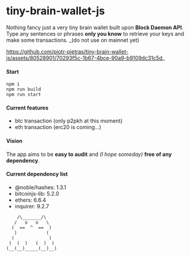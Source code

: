 # tiny-brain-wallet-js

Nothing fancy just a very tiny brain wallet built upon **Block Daemon API**.
Type any sentences or phrases **only you know** to retrieve your keys and make some transactions. \_(do not use on mainnet yet)

https://github.com/piotr-pietras/tiny-brain-wallet-js/assets/80528901/70293f5c-1b67-4bce-90a9-b9109dc31c5d_

#### Start

```
npm i
npm run build
npm run start
```

#### Current features

- btc transaction (only p2pkh at this moment)
- eth transaction (erc20 is coming...)

#### Vision

The app aims to be **easy to audit** and _(I hope someday)_ **free of any dependency**.

#### Current dependency list

- @noble/hashes: 1.3.1
- bitcoinjs-lib: 5.2.0
- ethers: 6.6.4
- inquirer: 9.2.7

```
    /\_______/\
   /   o   o   \
  (  ==  ^  ==  )
   )           (
  (             )
 (  (  )   (  )  )
(__(__)_____(__)__)
```
